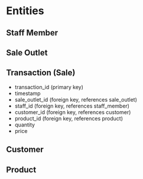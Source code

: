 # Entities

## Staff Member

## Sale Outlet

## Transaction (Sale)

* transaction_id (primary key)
* timestamp
* sale_outlet_id (foreign key, references sale_outlet)
* staff_id (foreign key, references staff_member)
* customer_id (foreign key, references customer)
* product_id (foreign key, references product)
* quantity
* price

## Customer

## Product

